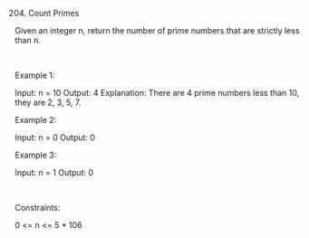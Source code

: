 204. Count Primes

Given an integer n, return the number of prime numbers that are strictly less than n.

 

Example 1:

Input: n = 10
Output: 4
Explanation: There are 4 prime numbers less than 10, they are 2, 3, 5, 7.


Example 2:

Input: n = 0
Output: 0


Example 3:

Input: n = 1
Output: 0


 

Constraints:

0 <= n <= 5 * 106